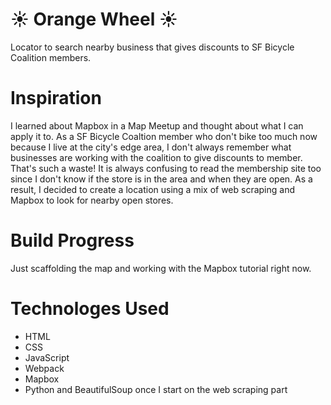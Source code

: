 # &#x2600; Orange Wheel &#x2600;
Locator to search nearby business that gives discounts to SF Bicycle Coalition members.

# Inspiration
I learned about Mapbox in a Map Meetup and thought about what I can apply it to. As a SF Bicycle Coaltion member who don't bike too much now because I live at the city's edge area, I don't always remember what businesses are working with the coalition to give discounts to member. That's such a waste! It is always confusing to read the membership site too since I don't know if the store is in the area and when they are open. As a result, I decided to create a location using a mix of web scraping and Mapbox to look for nearby open stores.

# Build Progress
Just scaffolding the map and working with the Mapbox tutorial right now.

# Technologes Used
- HTML
- CSS
- JavaScript
- Webpack
- Mapbox
- Python and BeautifulSoup once I start on the web scraping part